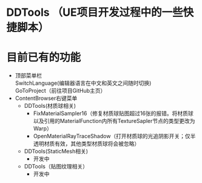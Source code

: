# DDTools （UE项目开发过程中的一些快捷脚本）


# 目前已有的功能
- 顶部菜单栏\
  SwitchLanguage(编辑器语言在中文和英文之间随时切换)\
	GoToProject（前往项目GitHub主页）
- ContentBrowser右键菜单
	* DDTools(材质球相关)
		* FixMaterialSampler16（修复材质球贴图超过16张的报错。将材质球以及引用的MaterialFunction内所有TextureSapler节点的类型更改为Warp）
		* OpenMaterialRayTraceShadow（打开材质球的光追阴影开关；仅半透明材质有效，其他类型材质球将会被忽略）
	* DDTools(StaticMesh相关)
		* 开发中
	* DDTools（贴图纹理相关）
		* 开发中
